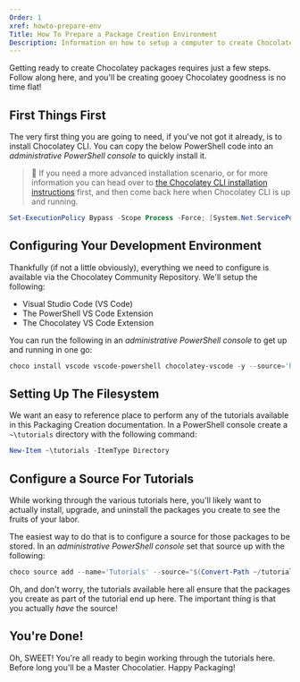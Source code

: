 ```yaml
---
Order: 1
xref: howto-prepare-env
Title: How To Prepare a Package Creation Environment
Description: Information on how to setup a computer to create Chocolatey packages
---
```


Getting ready to create Chocolatey packages requires just a few steps. Follow along here, and you'll be creating gooey Chocolatey goodness is no time flat!

## First Things First

The very first thing you are going to need, if you've not got it already, is to install Chocolatey CLI.
You can copy the below PowerShell code into an _administrative PowerShell console_ to quickly install it.

> :memo: If you need a more advanced installation scenario, or for more information you can head over to [the Chocolatey CLI installation instructions](https://chocolatey.org/install) first, and then come back here when Chocolatey CLI is
> up and running.

```powershell
Set-ExecutionPolicy Bypass -Scope Process -Force; [System.Net.ServicePointManager]::SecurityProtocol = [System.Net.ServicePointManager]::SecurityProtocol -bor 3072; iex ((New-Object System.Net.WebClient).DownloadString('https://community.chocolatey.org/install.ps1'))
```

## Configuring Your Development Environment

Thankfully (if not a little obviously), everything we need to configure is available via the Chocolatey Community Repository. We'll setup the following:

- Visual Studio Code (VS Code)
- The PowerShell VS Code Extension
- The Chocolatey VS Code Extension

You can run the following in an _administrative PowerShell console_ to get up and running in one go:

```powershell
choco install vscode vscode-powershell chocolatey-vscode -y --source='https://community.chocolatey.org/api/v2/'
```

## Setting Up The Filesystem

We want an easy to reference place to perform any of the tutorials available in this Packaging Creation documentation. In a PowerShell console create a `~\tutorials` directory with the following command:

```powershell
New-Item ~\tutorials -ItemType Directory
```

## Configure a Source For Tutorials

While working through the various tutorials here, you'll likely want to actually install, upgrade, and uninstall the packages you create to see the fruits of your labor.

The easiest way to do that is to configure a source for those packages to be stored. In an _administrative PowerShell console_ set that source up with the following:

```powershell
choco source add --name='Tutorials' --source="$(Convert-Path ~/tutorials)"
```

Oh, and don't worry, the tutorials available here all ensure that the packages you create as part of the tutorial end up here. The important thing is that you actually _have_ the source!

## You're Done!

Oh, SWEET! You're all ready to begin working through the tutorials here. Before long you'll be a Master Chocolatier. Happy Packaging!